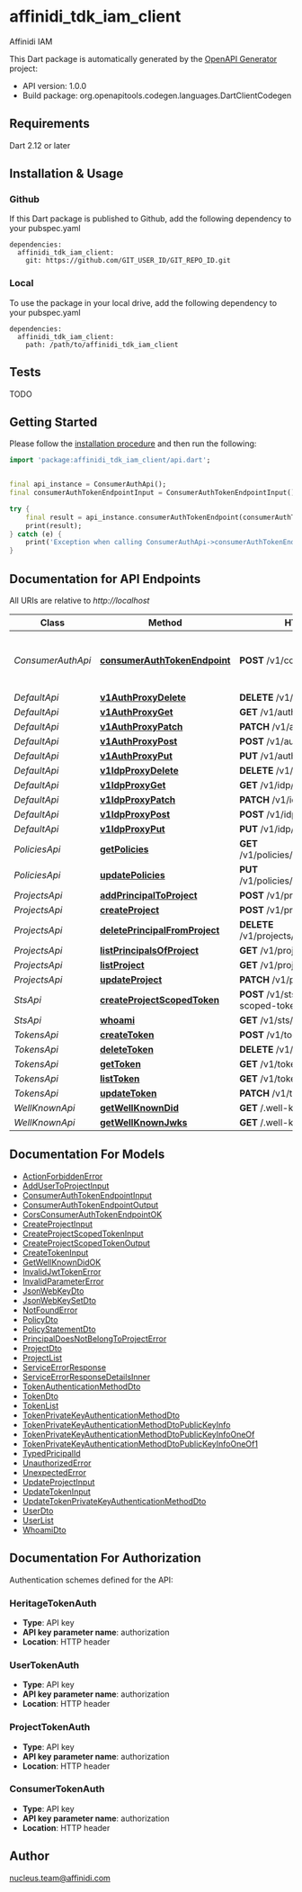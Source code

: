 # affinidi_tdk_iam_client

Affinidi IAM

This Dart package is automatically generated by the [OpenAPI Generator](https://openapi-generator.tech) project:

- API version: 1.0.0
- Build package: org.openapitools.codegen.languages.DartClientCodegen

## Requirements

Dart 2.12 or later

## Installation & Usage

### Github

If this Dart package is published to Github, add the following dependency to your pubspec.yaml

```
dependencies:
  affinidi_tdk_iam_client:
    git: https://github.com/GIT_USER_ID/GIT_REPO_ID.git
```

### Local

To use the package in your local drive, add the following dependency to your pubspec.yaml

```
dependencies:
  affinidi_tdk_iam_client:
    path: /path/to/affinidi_tdk_iam_client
```

## Tests

TODO

## Getting Started

Please follow the [installation procedure](#installation--usage) and then run the following:

```dart
import 'package:affinidi_tdk_iam_client/api.dart';


final api_instance = ConsumerAuthApi();
final consumerAuthTokenEndpointInput = ConsumerAuthTokenEndpointInput(); // ConsumerAuthTokenEndpointInput | ConsumerAuthTokenEndpoint

try {
    final result = api_instance.consumerAuthTokenEndpoint(consumerAuthTokenEndpointInput);
    print(result);
} catch (e) {
    print('Exception when calling ConsumerAuthApi->consumerAuthTokenEndpoint: $e\n');
}

```

## Documentation for API Endpoints

All URIs are relative to _http://localhost_

| Class             | Method                                                                             | HTTP request                                     | Description                           |
| ----------------- | ---------------------------------------------------------------------------------- | ------------------------------------------------ | ------------------------------------- |
| _ConsumerAuthApi_ | [**consumerAuthTokenEndpoint**](doc//ConsumerAuthApi.md#consumerauthtokenendpoint) | **POST** /v1/consumer/oauth2/token               | The Consumer OAuth 2.0 Token Endpoint |
| _DefaultApi_      | [**v1AuthProxyDelete**](doc//DefaultApi.md#v1authproxydelete)                      | **DELETE** /v1/auth/{proxy+}                     |
| _DefaultApi_      | [**v1AuthProxyGet**](doc//DefaultApi.md#v1authproxyget)                            | **GET** /v1/auth/{proxy+}                        |
| _DefaultApi_      | [**v1AuthProxyPatch**](doc//DefaultApi.md#v1authproxypatch)                        | **PATCH** /v1/auth/{proxy+}                      |
| _DefaultApi_      | [**v1AuthProxyPost**](doc//DefaultApi.md#v1authproxypost)                          | **POST** /v1/auth/{proxy+}                       |
| _DefaultApi_      | [**v1AuthProxyPut**](doc//DefaultApi.md#v1authproxyput)                            | **PUT** /v1/auth/{proxy+}                        |
| _DefaultApi_      | [**v1IdpProxyDelete**](doc//DefaultApi.md#v1idpproxydelete)                        | **DELETE** /v1/idp/{proxy+}                      |
| _DefaultApi_      | [**v1IdpProxyGet**](doc//DefaultApi.md#v1idpproxyget)                              | **GET** /v1/idp/{proxy+}                         |
| _DefaultApi_      | [**v1IdpProxyPatch**](doc//DefaultApi.md#v1idpproxypatch)                          | **PATCH** /v1/idp/{proxy+}                       |
| _DefaultApi_      | [**v1IdpProxyPost**](doc//DefaultApi.md#v1idpproxypost)                            | **POST** /v1/idp/{proxy+}                        |
| _DefaultApi_      | [**v1IdpProxyPut**](doc//DefaultApi.md#v1idpproxyput)                              | **PUT** /v1/idp/{proxy+}                         |
| _PoliciesApi_     | [**getPolicies**](doc//PoliciesApi.md#getpolicies)                                 | **GET** /v1/policies/principals/{principalId}    |
| _PoliciesApi_     | [**updatePolicies**](doc//PoliciesApi.md#updatepolicies)                           | **PUT** /v1/policies/principals/{principalId}    |
| _ProjectsApi_     | [**addPrincipalToProject**](doc//ProjectsApi.md#addprincipaltoproject)             | **POST** /v1/projects/principals                 |
| _ProjectsApi_     | [**createProject**](doc//ProjectsApi.md#createproject)                             | **POST** /v1/projects                            |
| _ProjectsApi_     | [**deletePrincipalFromProject**](doc//ProjectsApi.md#deleteprincipalfromproject)   | **DELETE** /v1/projects/principals/{principalId} |
| _ProjectsApi_     | [**listPrincipalsOfProject**](doc//ProjectsApi.md#listprincipalsofproject)         | **GET** /v1/projects/principals                  |
| _ProjectsApi_     | [**listProject**](doc//ProjectsApi.md#listproject)                                 | **GET** /v1/projects                             |
| _ProjectsApi_     | [**updateProject**](doc//ProjectsApi.md#updateproject)                             | **PATCH** /v1/projects/{projectId}               |
| _StsApi_          | [**createProjectScopedToken**](doc//StsApi.md#createprojectscopedtoken)            | **POST** /v1/sts/create-project-scoped-token     |
| _StsApi_          | [**whoami**](doc//StsApi.md#whoami)                                                | **GET** /v1/sts/whoami                           |
| _TokensApi_       | [**createToken**](doc//TokensApi.md#createtoken)                                   | **POST** /v1/tokens                              |
| _TokensApi_       | [**deleteToken**](doc//TokensApi.md#deletetoken)                                   | **DELETE** /v1/tokens/{tokenId}                  |
| _TokensApi_       | [**getToken**](doc//TokensApi.md#gettoken)                                         | **GET** /v1/tokens/{tokenId}                     |
| _TokensApi_       | [**listToken**](doc//TokensApi.md#listtoken)                                       | **GET** /v1/tokens                               |
| _TokensApi_       | [**updateToken**](doc//TokensApi.md#updatetoken)                                   | **PATCH** /v1/tokens/{tokenId}                   |
| _WellKnownApi_    | [**getWellKnownDid**](doc//WellKnownApi.md#getwellknowndid)                        | **GET** /.well-known/did.json                    |
| _WellKnownApi_    | [**getWellKnownJwks**](doc//WellKnownApi.md#getwellknownjwks)                      | **GET** /.well-known/jwks.json                   |

## Documentation For Models

- [ActionForbiddenError](doc//ActionForbiddenError.md)
- [AddUserToProjectInput](doc//AddUserToProjectInput.md)
- [ConsumerAuthTokenEndpointInput](doc//ConsumerAuthTokenEndpointInput.md)
- [ConsumerAuthTokenEndpointOutput](doc//ConsumerAuthTokenEndpointOutput.md)
- [CorsConsumerAuthTokenEndpointOK](doc//CorsConsumerAuthTokenEndpointOK.md)
- [CreateProjectInput](doc//CreateProjectInput.md)
- [CreateProjectScopedTokenInput](doc//CreateProjectScopedTokenInput.md)
- [CreateProjectScopedTokenOutput](doc//CreateProjectScopedTokenOutput.md)
- [CreateTokenInput](doc//CreateTokenInput.md)
- [GetWellKnownDidOK](doc//GetWellKnownDidOK.md)
- [InvalidJwtTokenError](doc//InvalidJwtTokenError.md)
- [InvalidParameterError](doc//InvalidParameterError.md)
- [JsonWebKeyDto](doc//JsonWebKeyDto.md)
- [JsonWebKeySetDto](doc//JsonWebKeySetDto.md)
- [NotFoundError](doc//NotFoundError.md)
- [PolicyDto](doc//PolicyDto.md)
- [PolicyStatementDto](doc//PolicyStatementDto.md)
- [PrincipalDoesNotBelongToProjectError](doc//PrincipalDoesNotBelongToProjectError.md)
- [ProjectDto](doc//ProjectDto.md)
- [ProjectList](doc//ProjectList.md)
- [ServiceErrorResponse](doc//ServiceErrorResponse.md)
- [ServiceErrorResponseDetailsInner](doc//ServiceErrorResponseDetailsInner.md)
- [TokenAuthenticationMethodDto](doc//TokenAuthenticationMethodDto.md)
- [TokenDto](doc//TokenDto.md)
- [TokenList](doc//TokenList.md)
- [TokenPrivateKeyAuthenticationMethodDto](doc//TokenPrivateKeyAuthenticationMethodDto.md)
- [TokenPrivateKeyAuthenticationMethodDtoPublicKeyInfo](doc//TokenPrivateKeyAuthenticationMethodDtoPublicKeyInfo.md)
- [TokenPrivateKeyAuthenticationMethodDtoPublicKeyInfoOneOf](doc//TokenPrivateKeyAuthenticationMethodDtoPublicKeyInfoOneOf.md)
- [TokenPrivateKeyAuthenticationMethodDtoPublicKeyInfoOneOf1](doc//TokenPrivateKeyAuthenticationMethodDtoPublicKeyInfoOneOf1.md)
- [TypedPricipalId](doc//TypedPricipalId.md)
- [UnauthorizedError](doc//UnauthorizedError.md)
- [UnexpectedError](doc//UnexpectedError.md)
- [UpdateProjectInput](doc//UpdateProjectInput.md)
- [UpdateTokenInput](doc//UpdateTokenInput.md)
- [UpdateTokenPrivateKeyAuthenticationMethodDto](doc//UpdateTokenPrivateKeyAuthenticationMethodDto.md)
- [UserDto](doc//UserDto.md)
- [UserList](doc//UserList.md)
- [WhoamiDto](doc//WhoamiDto.md)

## Documentation For Authorization

Authentication schemes defined for the API:

### HeritageTokenAuth

- **Type**: API key
- **API key parameter name**: authorization
- **Location**: HTTP header

### UserTokenAuth

- **Type**: API key
- **API key parameter name**: authorization
- **Location**: HTTP header

### ProjectTokenAuth

- **Type**: API key
- **API key parameter name**: authorization
- **Location**: HTTP header

### ConsumerTokenAuth

- **Type**: API key
- **API key parameter name**: authorization
- **Location**: HTTP header

## Author

nucleus.team@affinidi.com
